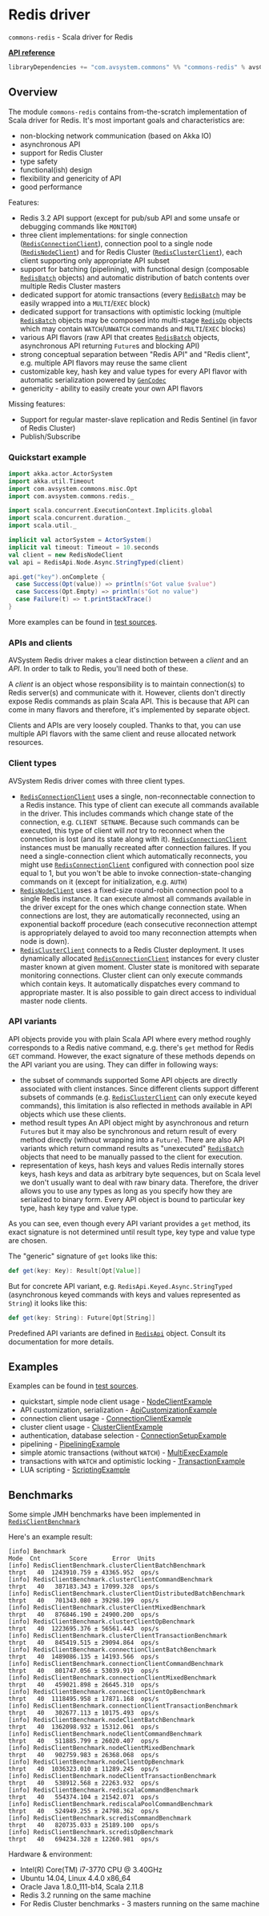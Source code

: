 # Redis driver

`commons-redis` - Scala driver for Redis

**[API reference](http://avsystem.github.io/scala-commons/api/com/avsystem/commons/redis/index.html)**

```scala
libraryDependencies += "com.avsystem.commons" %% "commons-redis" % avsCommonsVersion
```

## Overview

The module `commons-redis` contains from-the-scratch implementation of Scala driver for Redis. It's most important goals
and characteristics are:
* non-blocking network communication (based on Akka IO)
* asynchronous API
* support for Redis Cluster
* type safety
* functional(ish) design
* flexibility and genericity of API
* good performance

Features: 
* Redis 3.2 API support (except for pub/sub API and some unsafe or debugging commands like `MONITOR`)
* three client implementations: for single connection ([`RedisConnectionClient`](http://avsystem.github.io/scala-commons/api/com/avsystem/commons/redis/RedisConnectionClient.html)), 
  connection pool to a single node ([`RedisNodeClient`](http://avsystem.github.io/scala-commons/api/com/avsystem/commons/redis/RedisNodeClient.html)) 
  and for Redis Cluster ([`RedisClusterClient`](http://avsystem.github.io/scala-commons/api/com/avsystem/commons/redis/RedisClusterClient.html)), 
  each client supporting only appropriate API subset
* support for batching (pipelining), with functional design (composable [`RedisBatch`](http://avsystem.github.io/scala-commons/api/com/avsystem/commons/redis/RedisBatch.html) objects)
  and automatic distribution of batch contents over multiple Redis Cluster masters
* dedicated support for atomic transactions (every [`RedisBatch`](http://avsystem.github.io/scala-commons/api/com/avsystem/commons/redis/RedisBatch.html) 
  may be easily wrapped into a `MULTI`/`EXEC` block)
* dedicated support for transactions with optimistic locking (multiple [`RedisBatch`](http://avsystem.github.io/scala-commons/api/com/avsystem/commons/redis/RedisBatch.html) 
  objects may be composed into multi-stage [`RedisOp`](http://avsystem.github.io/scala-commons/api/com/avsystem/commons/redis/RedisOp.html) 
  objects which may contain `WATCH`/`UNWATCH` commands and `MULTI`/`EXEC` blocks)
* various API flavors (raw API that creates [`RedisBatch`](http://avsystem.github.io/scala-commons/api/com/avsystem/commons/redis/RedisBatch.html) 
  objects, asynchronous API returning `Future`s and blocking API)
* strong conceptual separation between "Redis API" and "Redis client", e.g. multiple API flavors may reuse the same client
* customizable key, hash key and value types for every API flavor with automatic serialization powered by 
  [`GenCodec`](GenCodec.md)
* genericity - ability to easily create your own API flavors

Missing features:
* Support for regular master-slave replication and Redis Sentinel (in favor of Redis Cluster)
* Publish/Subscribe

### Quickstart example

```scala
import akka.actor.ActorSystem
import akka.util.Timeout
import com.avsystem.commons.misc.Opt
import com.avsystem.commons.redis._

import scala.concurrent.ExecutionContext.Implicits.global
import scala.concurrent.duration._
import scala.util._

implicit val actorSystem = ActorSystem()
implicit val timeout: Timeout = 10.seconds
val client = new RedisNodeClient
val api = RedisApi.Node.Async.StringTyped(client)

api.get("key").onComplete {
  case Success(Opt(value)) => println(s"Got value $value")
  case Success(Opt.Empty) => println(s"Got no value")
  case Failure(t) => t.printStackTrace()
}
```

More examples can be found in [test sources](https://github.com/AVSystem/scala-commons/tree/master/commons-redis/src/test/scala/com/avsystem/commons/redis/examples).

### APIs and clients

AVSystem Redis driver makes a clear distinction between a _client_ and an _API_. In order to talk to Redis, you'll
need both of these.

A _client_ is an object whose responsibility is to maintain connection(s) to Redis server(s) and communicate with it.
However, clients don't directly expose Redis commands as plain Scala API. This is because that API can come in many
flavors and therefore, it's implemented by separate object. 

Clients and APIs are very loosely coupled. Thanks to that, you can use multiple API flavors with the same client and
reuse allocated network resources.

### Client types

AVSystem Redis driver comes with three client types.
* [`RedisConnectionClient`](http://avsystem.github.io/scala-commons/api/com/avsystem/commons/redis/RedisConnectionClient.html) 
  uses a single, non-reconnectable connection to a Redis instance. This type of client can execute all
  commands available in the driver. This includes commands which change state of the connection, e.g. `CLIENT SETNAME`.
  Because such commands can be executed, this type of client will _not_ try to reconnect when the connection is lost
  (and its state along with it). [`RedisConnectionClient`](http://avsystem.github.io/scala-commons/api/com/avsystem/commons/redis/RedisConnectionClient.html) 
  instances must be manually recreated after connection
  failures. If you need a single-connection client which automatically reconnects, you might use [`RedisConnectionClient`](http://avsystem.github.io/scala-commons/api/com/avsystem/commons/redis/RedisNodeClient.html) configured
  with connection pool size equal to 1, but you won't be able to invoke connection-state-changing commands on it
  (except for initialization, e.g. `AUTH`)
* [`RedisNodeClient`](http://avsystem.github.io/scala-commons/api/com/avsystem/commons/redis/RedisNodeClient.html) uses a fixed-size round-robin connection pool to a single Redis instance. It can execute almost all 
  commands available in the driver except for the ones which change connection state. When connections are lost, they are
  automatically reconnected, using an exponential backoff procedure (each consecutive reconnection attempt is appropriately
  delayed to avoid too many reconnection attempts when node is down).
* [`RedisClusterClient`](http://avsystem.github.io/scala-commons/api/com/avsystem/commons/redis/RedisClusterClient.html) connects to a Redis Cluster deployment. It uses dynamically allocated [`RedisConnectionClient`](http://avsystem.github.io/scala-commons/api/com/avsystem/commons/redis/RedisNodeClient.html) instances
  for every cluster master known at given moment. Cluster state is monitored with separate monitoring connections.
  Cluster client can only execute commands which contain keys. It automatically dispatches every command to appropriate
  master. It is also possible to gain direct access to individual master node clients.
  
### API variants

API objects provide you with plain Scala API where every method roughly corresponds to a Redis native command, e.g.
there's `get` method for Redis `GET` command. However, the exact signature of these methods depends on the API variant
you are using. They can differ in following ways:

* the subset of commands supported
  Some API objects are directly associated with client instances. Since different clients support different subsets
  of commands (e.g. [`RedisClusterClient`](http://avsystem.github.io/scala-commons/api/com/avsystem/commons/redis/RedisClusterClient.html) 
  can only execute keyed commands), this limitation is also reflected in methods
  available in API objects which use these clients.
* method result types
  An API object might by asynchronous and return `Future`s but it may also be synchronous and return result of every
  method directly (without wrapping into a `Future`). There are also API variants which return command results as 
  "unexecuted" [`RedisBatch`](http://avsystem.github.io/scala-commons/api/com/avsystem/commons/redis/RedisBatch.html) 
  objects that need to be manually passed to the client for execution.
* representation of keys, hash keys and values
  Redis internally stores keys, hash keys and data as arbitrary byte sequences, but on Scala level we don't usually want
  to deal with raw binary data. Therefore, the driver allows you to use any types as long as you specify how they are 
  serialized to binary form. Every API object is bound to particular key type, hash key type and value type.
  
As you can see, even though every API variant provides a `get` method, its exact signature is not determined until
result type, key type and value type are chosen.

The "generic" signature of `get` looks like this:

```scala
def get(key: Key): Result[Opt[Value]]
```

But for concrete API variant, e.g. `RedisApi.Keyed.Async.StringTyped` (asynchronous keyed commands with keys and values 
represented as `String`) it looks like this:

```scala
def get(key: String): Future[Opt[String]]
```

Predefined API variants are defined in [`RedisApi`](http://avsystem.github.io/scala-commons/api/com/avsystem/commons/redis/RedisApi$.html)
object. Consult its documentation for more details.

## Examples

Examples can be found in [test sources](https://github.com/AVSystem/scala-commons/tree/master/commons-redis/src/test/scala/com/avsystem/commons/redis/examples).

* quickstart, simple node client usage - [NodeClientExample](https://github.com/AVSystem/scala-commons/blob/master/commons-redis/src/test/scala/com/avsystem/commons/redis/examples/NodeClientExample.scala)
* API customization, serialization - [ApiCustomizationExample](https://github.com/AVSystem/scala-commons/blob/master/commons-redis/src/test/scala/com/avsystem/commons/redis/examples/ApiCustomizationExample.scala)
* connection client usage - [ConnectionClientExample](https://github.com/AVSystem/scala-commons/blob/master/commons-redis/src/test/scala/com/avsystem/commons/redis/examples/ConnectionClientExample.scala)
* cluster client usage - [ClusterClientExample](https://github.com/AVSystem/scala-commons/blob/master/commons-redis/src/test/scala/com/avsystem/commons/redis/examples/ClusterClientExample.scala)
* authentication, database selection - [ConnectionSetupExample](https://github.com/AVSystem/scala-commons/blob/master/commons-redis/src/test/scala/com/avsystem/commons/redis/examples/ConnectionSetupExample.scala)
* pipelining - [PipeliningExample](https://github.com/AVSystem/scala-commons/blob/master/commons-redis/src/test/scala/com/avsystem/commons/redis/examples/PipeliningExample.scala)
* simple atomic transactions (without `WATCH`) - [MultiExecExample](https://github.com/AVSystem/scala-commons/blob/master/commons-redis/src/test/scala/com/avsystem/commons/redis/examples/MultiExecExample.scala)
* transactions with `WATCH` and optimistic locking - [TransactionExample](https://github.com/AVSystem/scala-commons/blob/master/commons-redis/src/test/scala/com/avsystem/commons/redis/examples/TransactionExample.scala)
* LUA scripting - [ScriptingExample](https://github.com/AVSystem/scala-commons/blob/master/commons-redis/src/test/scala/com/avsystem/commons/redis/examples/ScriptingExample.scala)

## Benchmarks

Some simple JMH benchmarks have been implemented in 
[`RedisClientBenchmark`](https://github.com/AVSystem/scala-commons/blob/master/commons-benchmark/src/main/scala/com/avsystem/commons/redis/RedisClientBenchmark.scala)

Here's an example result:

```
[info] Benchmark                                                     Mode  Cnt        Score       Error  Units
[info] RedisClientBenchmark.clusterClientBatchBenchmark             thrpt   40  1243910.759 ± 43365.952  ops/s
[info] RedisClientBenchmark.clusterClientCommandBenchmark           thrpt   40   387183.343 ± 17099.328  ops/s
[info] RedisClientBenchmark.clusterClientDistributedBatchBenchmark  thrpt   40   701343.080 ± 39298.199  ops/s
[info] RedisClientBenchmark.clusterClientMixedBenchmark             thrpt   40   876846.190 ± 24900.200  ops/s
[info] RedisClientBenchmark.clusterClientOpBenchmark                thrpt   40  1223695.376 ± 56561.443  ops/s
[info] RedisClientBenchmark.clusterClientTransactionBenchmark       thrpt   40   845419.515 ± 29094.864  ops/s
[info] RedisClientBenchmark.connectionClientBatchBenchmark          thrpt   40  1489086.135 ± 14193.566  ops/s
[info] RedisClientBenchmark.connectionClientCommandBenchmark        thrpt   40   801747.056 ± 53039.919  ops/s
[info] RedisClientBenchmark.connectionClientMixedBenchmark          thrpt   40   459021.898 ± 26645.310  ops/s
[info] RedisClientBenchmark.connectionClientOpBenchmark             thrpt   40  1118495.958 ± 17871.168  ops/s
[info] RedisClientBenchmark.connectionClientTransactionBenchmark    thrpt   40   302677.113 ± 10175.493  ops/s
[info] RedisClientBenchmark.nodeClientBatchBenchmark                thrpt   40  1362098.932 ± 15312.061  ops/s
[info] RedisClientBenchmark.nodeClientCommandBenchmark              thrpt   40   511885.799 ± 26020.407  ops/s
[info] RedisClientBenchmark.nodeClientMixedBenchmark                thrpt   40   902759.983 ± 26368.068  ops/s
[info] RedisClientBenchmark.nodeClientOpBenchmark                   thrpt   40  1036323.010 ± 11289.245  ops/s
[info] RedisClientBenchmark.nodeClientTransactionBenchmark          thrpt   40   538912.568 ± 22263.932  ops/s
[info] RedisClientBenchmark.rediscalaCommandBenchmark               thrpt   40   554374.104 ± 21542.071  ops/s
[info] RedisClientBenchmark.rediscalaPoolCommandBenchmark           thrpt   40   524949.255 ± 24798.362  ops/s
[info] RedisClientBenchmark.scredisCommandBenchmark                 thrpt   40   820735.033 ± 25189.100  ops/s
[info] RedisClientBenchmark.scredisOpBenchmark                      thrpt   40   694234.328 ± 12260.981  ops/s
```

Hardware & environment:
* Intel(R) Core(TM) i7-3770 CPU @ 3.40GHz
* Ubuntu 14.04, Linux 4.4.0 x86_64
* Oracle Java 1.8.0_111-b14, Scala 2.11.8
* Redis 3.2 running on the same machine
* For Redis Cluster benchmarks - 3 masters running on the same machine
